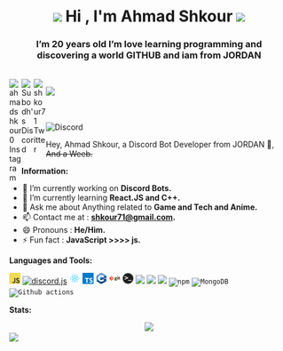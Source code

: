 <h1 align="center"><img src="https://media.giphy.com/media/hvRJCLFzcasrR4ia7z/giphy.gif" width="25px">  Hi , I'm Ahmad Shkour <img src="https://media.giphy.com/media/hvRJCLFzcasrR4ia7z/giphy.gif" width="25px"> </h1>
<h3 align="center">I’m 20 years old I’m love learning programming and discovering a world GITHUB and iam from JORDAN</h3>

<br/>
<a href="https://www.instagram.com/delta_5621/">
  <img align="left" alt="ahmadshkour0 Instagram" width="22px" src="https://cdn.jsdelivr.net/npm/simple-icons@v3/icons/instagram.svg" />
</a>
<a href="https://discord.com/users/552814506070507531">
    <img align ="left" alt="Subodh's Discord" width="22px" src ="https://cdn.jsdelivr.net/npm/simple-icons@v3/icons/discord.svg" />
  </a>
  <a href="https://twitter.com/Delta_562">
    <img align ="left" alt="shkour71 Twitter " width="22px" src ="https://cdn.jsdelivr.net/npm/simple-icons@v3/icons/twitter.svg" />
  </a>

![](https://visitors-badge.glitch.me/badge?page_id=deltacoderr.deltacoderr)

<br/>

![Discord](https://discord.c99.nl/widget/theme-3/552814506070507531.png)

Hey, Ahmad Shkour, a Discord Bot Developer from JORDAN 🚀, ~~And a Weeb.~~

 **Information:**

- 🔭 I’m currently working on  **Discord Bots.**
- 🌱 I’m currently learning  **React.JS and C++.**
- 💬 Ask me about  Anything related to **Game and Tech and Anime.**
- 📫 Contact me at :  **shkour71@gmail.com.**
- 😄 Pronouns :  **He/Him.**
- ⚡ Fun fact : **JavaScript >>>> js.**

**Languages and Tools:**  


<code><img height="20" src="https://raw.githubusercontent.com/github/explore/80688e429a7d4ef2fca1e82350fe8e3517d3494d/topics/javascript/javascript.png"></code>
<a href="https://discord.js.org"><img src="https://cdn.discordapp.com/attachments/740865034887888996/740865173065170994/logo-square.png" width="20" alt="discord.js" /></a>
<code><img height="20" src="https://raw.githubusercontent.com/github/explore/80688e429a7d4ef2fca1e82350fe8e3517d3494d/topics/react/react.png"></code>
<code><img height="20" src="https://raw.githubusercontent.com/github/explore/80688e429a7d4ef2fca1e82350fe8e3517d3494d/topics/typescript/typescript.png"></code>
<code><img height="20" src="https://raw.githubusercontent.com/github/explore/80688e429a7d4ef2fca1e82350fe8e3517d3494d/topics/cpp/cpp.png"></code>
<code><img height="20" src="https://raw.githubusercontent.com/github/explore/80688e429a7d4ef2fca1e82350fe8e3517d3494d/topics/git/git.png"></code>
<code><img height="20" src="https://raw.githubusercontent.com/github/explore/80688e429a7d4ef2fca1e82350fe8e3517d3494d/topics/terminal/terminal.png"></code>
<code><img height="20" src="https://img.shields.io/badge/-Nodejs-43853d?style=flat-square&logo=Node.js&logoColor=white"/></code>
<code><img height="20" src="https://img.shields.io/badge/-HTML5-E34F26?style=flat-square&logo=html5&logoColor=white" /></code>
<code><img height="20" src="https://img.shields.io/badge/-Heroku-430098?style=flat-square&logo=heroku&logoColor=white" /></code>
<code><img alt="npm" src="https://img.shields.io/badge/-NPM-CB3837?style=flat-square&logo=npm&logoColor=white" /></code>
<code><img alt="MongoDB" src="https://img.shields.io/badge/-MongoDB-13aa52?style=flat-square&logo=mongodb&logoColor=white" /></code>
<code><img alt="Github actions" src="https://img.shields.io/badge/-Github_Actions-2088FF?style=flat-square&logo=github-actions&logoColor=white" /></code>


**Stats:**  


<div align="center"><img src="https://github-profile-trophy.vercel.app/?username=DeltaCoderr&theme=dracula&count_private=true"></div>
<img align="center"><img src="https://github-readme-stats.vercel.app/api?username=deltacoderr&show_icons=true&hide_border=true&theme=tokyonight"></div>






